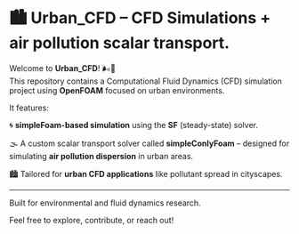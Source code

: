 # 🏙️ Urban_CFD – CFD Simulations + air pollution scalar transport.

Welcome to **Urban_CFD**! 🌬️🌆  
This repository contains a Computational Fluid Dynamics (CFD) simulation project using **OpenFOAM** focused on urban environments.

It features:

🌀 **simpleFoam-based simulation** using the **SF** (steady-state) solver.

🌫️ A custom scalar transport solver called **simpleConlyFoam** – designed for simulating **air pollution dispersion** in urban areas.

🏙️ Tailored for **urban CFD applications** like pollutant spread in cityscapes.

---

Built for environmental and fluid dynamics research.

Feel free to explore, contribute, or reach out!

